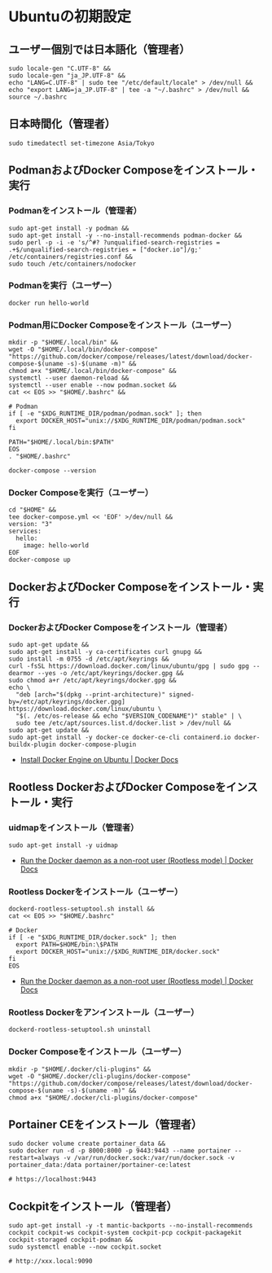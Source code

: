 # Ubuntuの初期設定
## ユーザー個別では日本語化（管理者）
```
sudo locale-gen "C.UTF-8" &&
sudo locale-gen "ja_JP.UTF-8" &&
echo "LANG=C.UTF-8" | sudo tee "/etc/default/locale" > /dev/null &&
echo "export LANG=ja_JP.UTF-8" | tee -a "~/.bashrc" > /dev/null &&
source ~/.bashrc
```

## 日本時間化（管理者）
```
sudo timedatectl set-timezone Asia/Tokyo
```

## PodmanおよびDocker Composeをインストール・実行
### Podmanをインストール（管理者）
```
sudo apt-get install -y podman &&
sudo apt-get install -y --no-install-recommends podman-docker &&
sudo perl -p -i -e 's/^#? ?unqualified-search-registries = .+$/unqualified-search-registries = ["docker.io"]/g;' /etc/containers/registries.conf &&
sudo touch /etc/containers/nodocker
```

### Podmanを実行（ユーザー）
```
docker run hello-world
```

### Podman用にDocker Composeをインストール（ユーザー）
```
mkdir -p "$HOME/.local/bin" &&
wget -O "$HOME/.local/bin/docker-compose" "https://github.com/docker/compose/releases/latest/download/docker-compose-$(uname -s)-$(uname -m)" &&
chmod a+x "$HOME/.local/bin/docker-compose" &&
systemctl --user daemon-reload &&
systemctl --user enable --now podman.socket &&
cat << EOS >> "$HOME/.bashrc" &&

# Podman
if [ -e "$XDG_RUNTIME_DIR/podman/podman.sock" ]; then
  export DOCKER_HOST="unix://$XDG_RUNTIME_DIR/podman/podman.sock"
fi

PATH="$HOME/.local/bin:$PATH"
EOS
. "$HOME/.bashrc"

docker-compose --version
```

### Docker Composeを実行（ユーザー）
```
cd "$HOME" &&
tee docker-compose.yml << 'EOF' >/dev/null &&
version: "3"
services:
  hello:
    image: hello-world
EOF
docker-compose up
```

## DockerおよびDocker Composeをインストール・実行
### DockerおよびDocker Composeをインストール（管理者）
```
sudo apt-get update &&
sudo apt-get install -y ca-certificates curl gnupg &&
sudo install -m 0755 -d /etc/apt/keyrings &&
curl -fsSL https://download.docker.com/linux/ubuntu/gpg | sudo gpg --dearmor --yes -o /etc/apt/keyrings/docker.gpg &&
sudo chmod a+r /etc/apt/keyrings/docker.gpg &&
echo \
  "deb [arch="$(dpkg --print-architecture)" signed-by=/etc/apt/keyrings/docker.gpg] https://download.docker.com/linux/ubuntu \
  "$(. /etc/os-release && echo "$VERSION_CODENAME")" stable" | \
  sudo tee /etc/apt/sources.list.d/docker.list > /dev/null &&
sudo apt-get update &&
sudo apt-get install -y docker-ce docker-ce-cli containerd.io docker-buildx-plugin docker-compose-plugin
```

- [Install Docker Engine on Ubuntu | Docker Docs](https://docs.docker.com/engine/install/ubuntu/)

## Rootless DockerおよびDocker Composeをインストール・実行
### uidmapをインストール（管理者）
```
sudo apt-get install -y uidmap
```
- [Run the Docker daemon as a non-root user (Rootless mode) | Docker Docs](https://docs.docker.com/engine/security/rootless/)

### Rootless Dockerをインストール（ユーザー）
```
dockerd-rootless-setuptool.sh install &&
cat << EOS >> "$HOME/.bashrc"

# Docker
if [ -e "$XDG_RUNTIME_DIR/docker.sock" ]; then
  export PATH=$HOME/bin:\$PATH
  export DOCKER_HOST="unix://$XDG_RUNTIME_DIR/docker.sock"
fi
EOS
```
- [Run the Docker daemon as a non-root user (Rootless mode) | Docker Docs](https://docs.docker.com/engine/security/rootless/)

### Rootless Dockerをアンインストール（ユーザー）
```
dockerd-rootless-setuptool.sh uninstall
```

### Docker Composeをインストール（ユーザー）
```
mkdir -p "$HOME/.docker/cli-plugins" &&
wget -O "$HOME/.docker/cli-plugins/docker-compose" "https://github.com/docker/compose/releases/latest/download/docker-compose-$(uname -s)-$(uname -m)" &&
chmod a+x "$HOME/.docker/cli-plugins/docker-compose"
```

## Portainer CEをインストール（管理者）
```
sudo docker volume create portainer_data &&
sudo docker run -d -p 8000:8000 -p 9443:9443 --name portainer --restart=always -v /var/run/docker.sock:/var/run/docker.sock -v portainer_data:/data portainer/portainer-ce:latest

# https://localhost:9443
```

## Cockpitをインストール（管理者）
```
sudo apt-get install -y -t mantic-backports --no-install-recommends cockpit cockpit-ws cockpit-system cockpit-pcp cockpit-packagekit cockpit-storaged cockpit-podman &&
sudo systemctl enable --now cockpit.socket

# http://xxx.local:9090
```
